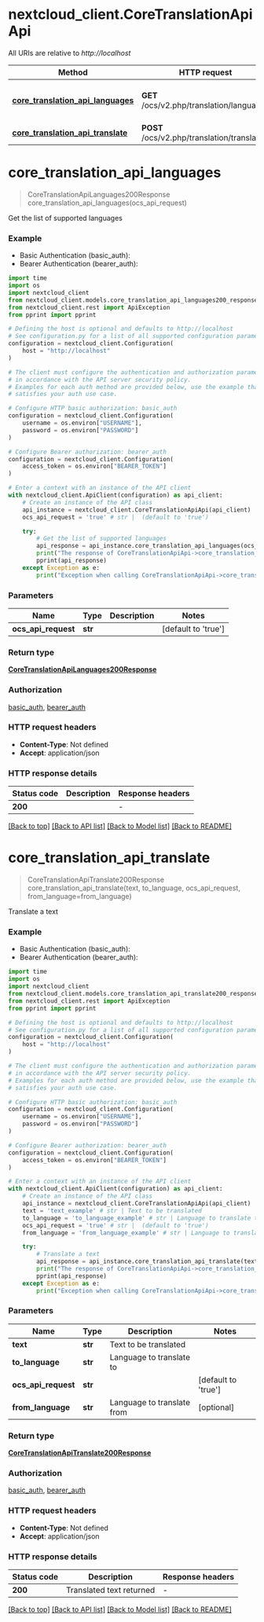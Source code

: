 # nextcloud_client.CoreTranslationApiApi

All URIs are relative to *http://localhost*

Method | HTTP request | Description
------------- | ------------- | -------------
[**core_translation_api_languages**](CoreTranslationApiApi.md#core_translation_api_languages) | **GET** /ocs/v2.php/translation/languages | Get the list of supported languages
[**core_translation_api_translate**](CoreTranslationApiApi.md#core_translation_api_translate) | **POST** /ocs/v2.php/translation/translate | Translate a text


# **core_translation_api_languages**
> CoreTranslationApiLanguages200Response core_translation_api_languages(ocs_api_request)

Get the list of supported languages

### Example

* Basic Authentication (basic_auth):
* Bearer Authentication (bearer_auth):
```python
import time
import os
import nextcloud_client
from nextcloud_client.models.core_translation_api_languages200_response import CoreTranslationApiLanguages200Response
from nextcloud_client.rest import ApiException
from pprint import pprint

# Defining the host is optional and defaults to http://localhost
# See configuration.py for a list of all supported configuration parameters.
configuration = nextcloud_client.Configuration(
    host = "http://localhost"
)

# The client must configure the authentication and authorization parameters
# in accordance with the API server security policy.
# Examples for each auth method are provided below, use the example that
# satisfies your auth use case.

# Configure HTTP basic authorization: basic_auth
configuration = nextcloud_client.Configuration(
    username = os.environ["USERNAME"],
    password = os.environ["PASSWORD"]
)

# Configure Bearer authorization: bearer_auth
configuration = nextcloud_client.Configuration(
    access_token = os.environ["BEARER_TOKEN"]
)

# Enter a context with an instance of the API client
with nextcloud_client.ApiClient(configuration) as api_client:
    # Create an instance of the API class
    api_instance = nextcloud_client.CoreTranslationApiApi(api_client)
    ocs_api_request = 'true' # str |  (default to 'true')

    try:
        # Get the list of supported languages
        api_response = api_instance.core_translation_api_languages(ocs_api_request)
        print("The response of CoreTranslationApiApi->core_translation_api_languages:\n")
        pprint(api_response)
    except Exception as e:
        print("Exception when calling CoreTranslationApiApi->core_translation_api_languages: %s\n" % e)
```



### Parameters

Name | Type | Description  | Notes
------------- | ------------- | ------------- | -------------
 **ocs_api_request** | **str**|  | [default to &#39;true&#39;]

### Return type

[**CoreTranslationApiLanguages200Response**](CoreTranslationApiLanguages200Response.md)

### Authorization

[basic_auth](../README.md#basic_auth), [bearer_auth](../README.md#bearer_auth)

### HTTP request headers

 - **Content-Type**: Not defined
 - **Accept**: application/json

### HTTP response details
| Status code | Description | Response headers |
|-------------|-------------|------------------|
**200** |  |  -  |

[[Back to top]](#) [[Back to API list]](../README.md#documentation-for-api-endpoints) [[Back to Model list]](../README.md#documentation-for-models) [[Back to README]](../README.md)

# **core_translation_api_translate**
> CoreTranslationApiTranslate200Response core_translation_api_translate(text, to_language, ocs_api_request, from_language=from_language)

Translate a text

### Example

* Basic Authentication (basic_auth):
* Bearer Authentication (bearer_auth):
```python
import time
import os
import nextcloud_client
from nextcloud_client.models.core_translation_api_translate200_response import CoreTranslationApiTranslate200Response
from nextcloud_client.rest import ApiException
from pprint import pprint

# Defining the host is optional and defaults to http://localhost
# See configuration.py for a list of all supported configuration parameters.
configuration = nextcloud_client.Configuration(
    host = "http://localhost"
)

# The client must configure the authentication and authorization parameters
# in accordance with the API server security policy.
# Examples for each auth method are provided below, use the example that
# satisfies your auth use case.

# Configure HTTP basic authorization: basic_auth
configuration = nextcloud_client.Configuration(
    username = os.environ["USERNAME"],
    password = os.environ["PASSWORD"]
)

# Configure Bearer authorization: bearer_auth
configuration = nextcloud_client.Configuration(
    access_token = os.environ["BEARER_TOKEN"]
)

# Enter a context with an instance of the API client
with nextcloud_client.ApiClient(configuration) as api_client:
    # Create an instance of the API class
    api_instance = nextcloud_client.CoreTranslationApiApi(api_client)
    text = 'text_example' # str | Text to be translated
    to_language = 'to_language_example' # str | Language to translate to
    ocs_api_request = 'true' # str |  (default to 'true')
    from_language = 'from_language_example' # str | Language to translate from (optional)

    try:
        # Translate a text
        api_response = api_instance.core_translation_api_translate(text, to_language, ocs_api_request, from_language=from_language)
        print("The response of CoreTranslationApiApi->core_translation_api_translate:\n")
        pprint(api_response)
    except Exception as e:
        print("Exception when calling CoreTranslationApiApi->core_translation_api_translate: %s\n" % e)
```



### Parameters

Name | Type | Description  | Notes
------------- | ------------- | ------------- | -------------
 **text** | **str**| Text to be translated | 
 **to_language** | **str**| Language to translate to | 
 **ocs_api_request** | **str**|  | [default to &#39;true&#39;]
 **from_language** | **str**| Language to translate from | [optional] 

### Return type

[**CoreTranslationApiTranslate200Response**](CoreTranslationApiTranslate200Response.md)

### Authorization

[basic_auth](../README.md#basic_auth), [bearer_auth](../README.md#bearer_auth)

### HTTP request headers

 - **Content-Type**: Not defined
 - **Accept**: application/json

### HTTP response details
| Status code | Description | Response headers |
|-------------|-------------|------------------|
**200** | Translated text returned |  -  |

[[Back to top]](#) [[Back to API list]](../README.md#documentation-for-api-endpoints) [[Back to Model list]](../README.md#documentation-for-models) [[Back to README]](../README.md)

